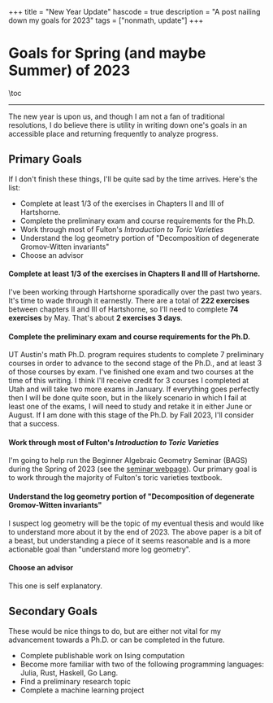 +++
title = "New Year Update"
hascode = true
description = "A post nailing down my goals for 2023"
tags = ["nonmath, update"]
+++

# Goals for Spring (and maybe Summer) of 2023

\toc

---

The new year is upon us, and though I am not a fan of traditional resolutions, I do believe there is utility in writing down one's goals in an accessible place and returning frequently to analyze progress.

## Primary Goals
If I don't finish these things, I'll be quite sad by the time  arrives. Here's the list:
- Complete at least 1/3 of the exercises in Chapters II and III of Hartshorne.
- Complete the preliminary exam and course requirements for the Ph.D.
- Work through most of Fulton's *Introduction to Toric Varieties*
- Understand the log geometry portion of "Decomposition of degenerate Gromov-Witten invariants"
- Choose an advisor

#### Complete at least 1/3 of the exercises in Chapters II and III of Hartshorne.
I've been working through Hartshorne sporadically over the past two years. It's time to wade through it earnestly. There are a total of **222 exercises** between chapters II and III of Hartshorne, so I'll need to complete **74 exercises** by May. That's about **2 exercises 3 days**.

#### Complete the preliminary exam and course requirements for the Ph.D.
UT Austin's math Ph.D. program requires students to complete 7 preliminary courses in order to advance to the second stage of the Ph.D., and at least 3 of those courses by exam. I've finished one exam and two courses at the time of this writing. I think I'll receive credit for 3 courses I completed at Utah and will take two more exams in January. If everything goes perfectly then I will be done quite soon, but in the likely scenario in which I fail at least one of the exams, I will need to study and retake it in either June or August. If I am done with this stage of the Ph.D. by Fall 2023, I'll consider that a success.

#### Work through most of Fulton's *Introduction to Toric Varieties*
I'm going to help run the Beginner Algebraic Geometry Seminar (BAGS) during the Spring of 2023 (see the [seminar webpage](/pages/blog/toric-page)). Our primary goal is to work through the majority of Fulton's toric varieties textbook.

#### Understand the log geometry portion of "Decomposition of degenerate Gromov-Witten invariants"
I suspect log geometry will be the topic of my eventual thesis and would like to understand more about it by the end of 2023. The above paper is a bit of a beast, but understanding a piece of it seems reasonable and is a more actionable goal than "understand more log geometry".

#### Choose an advisor
This one is self explanatory.

## Secondary Goals
These would be nice things to do, but are either not vital for my advancement towards a Ph.D. or can be completed in the future.
- Complete publishable work on Ising computation
- Become more familiar with two of the following programming languages: Julia, Rust, Haskell, Go Lang.
- Find a preliminary research topic
- Complete a machine learning project
